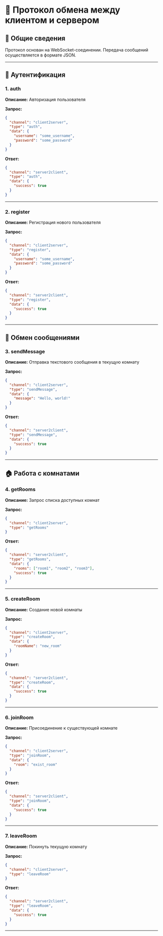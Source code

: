 # 🧾 Протокол обмена между клиентом и сервером

## 📡 Общие сведения
Протокол основан на WebSocket-соединении. Передача сообщений осуществляется в формате JSON.

---

## 🔐 Аутентификация

### 1. auth

**Описание:** Авторизация пользователя

**Запрос:**
```json
{
  "channel": "client2server",
  "type": "auth",
  "data": {
    "username": "some_username",
    "password": "some_password"
  }
}
```

**Ответ:**
```json
{
  "channel": "server2client",
  "type": "auth",
  "data": {
    "success": true
  }
}
```

---

### 2. register

**Описание:** Регистрация нового пользователя

**Запрос:**
```json
{
  "channel": "client2server",
  "type": "register",
  "data": {
    "username": "some_username",
    "password": "some_password"
  }
}
```

**Ответ:**
```json
{
  "channel": "server2client",
  "type": "register",
  "data": {
    "success": true
  }
}
```

---

## 💬 Обмен сообщениями

### 3. sendMessage

**Описание:** Отправка текстового сообщения в текущую комнату

**Запрос:**
```json
{
  "channel": "client2server",
  "type": "sendMessage",
  "data": {
    "message": "Hello, world!"
  }
}
```

**Ответ:**
```json
{
  "channel": "server2client",
  "type": "sendMessage",
  "data": {
    "success": true
  }
}
```

---

## 🏠 Работа с комнатами

### 4. getRooms

**Описание:** Запрос списка доступных комнат

**Запрос:**
```json
{
  "channel": "client2server",
  "type": "getRooms"
}
```

**Ответ:**
```json
{
  "channel": "server2client",
  "type": "getRooms",
  "data": {
    "rooms": ["room1", "room2", "room3"],
    "success": true
  }
}
```

---

### 5. createRoom

**Описание:** Создание новой комнаты

**Запрос:**
```json
{
  "channel": "client2server",
  "type": "createRoom",
  "data": {
    "roomName": "new_room"
  }
}
```

**Ответ:**
```json
{
  "channel": "server2client",
  "type": "createRoom",
  "data": {
    "success": true
  }
}
```

---

### 6. joinRoom

**Описание:** Присоединение к существующей комнате

**Запрос:**
```json
{
  "channel": "client2server",
  "type": "joinRoom",
  "data": {
    "room": "exist_room"
  }
}
```

**Ответ:**
```json
{
  "channel": "server2client",
  "type": "joinRoom",
  "data": {
    "success": true
  }
}
```

---

### 7. leaveRoom

**Описание:** Покинуть текущую комнату

**Запрос:**
```json
{
  "channel": "client2server",
  "type": "leaveRoom"
}
```

**Ответ:**
```json
{
  "channel": "server2client",
  "type": "leaveRoom",
  "data": {
    "success": true
  }
}
```

---
